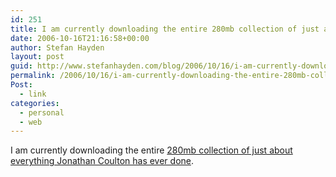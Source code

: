 ```yaml
---
id: 251
title: I am currently downloading the entire 280mb collection of just about everything Jonathan Coulton has ever done.
date: 2006-10-16T21:16:58+00:00
author: Stefan Hayden
layout: post
guid: http://www.stefanhayden.com/blog/2006/10/16/i-am-currently-downloading-the-entire-280mb-collection-of-just-about-everything-jonathan-coulton-has-ever-done/
permalink: /2006/10/16/i-am-currently-downloading-the-entire-280mb-collection-of-just-about-everything-jonathan-coulton-has-ever-done/
Post:
  - link
categories:
  - personal
  - web
---
```

<p>I am currently downloading the entire <a href="http://www.jonathancoulton.com/songs">280mb collection of just about everything Jonathan Coulton has ever done</a>.
</p>
